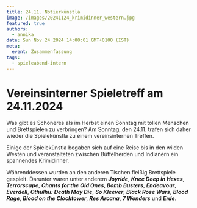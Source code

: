 ```yaml
---
title: 24.11. Notierkünstla
image: /images/20241124_krimidinner_western.jpg
featured: true
authors:
  - annika
date: Sun Nov 24 2024 14:00:01 GMT+0100 (IST)
meta:
  event: Zusammenfassung
tags:
  - spieleabend-intern
---
```


# Vereinsinterner Spieletreff am 24.11.2024

Was gibt es Schöneres als im Herbst einen Sonntag mit tollen Menschen und Brettspielen zu verbringen? Am Sonntag, den 24.11. trafen sich daher wieder die Spielekünstla zu einem vereinsinternen Treffen.

Einige der Spielekünstla begaben sich auf eine Reise bis in den wilden Westen und veranstalteten zwischen Büffelherden und Indianern ein spannendes Krimidinner.

Währenddessen wurden an den anderen Tischen fleißig Brettspiele gespielt. Darunter waren unter anderem ***Joyride***, ***Knee Deep in Hexes***, ***Terrorscape***, ***Chants for the Old Ones***, ***Bomb Busters***, ***Endeavour***, ***Everdell***, ***Cthulhu: Death May Die***, ***So Kleever***, ***Black Rose Wars***, ***Blood Rage***, ***Blood on the Clocktower***, ***Res Arcana***, ***7 Wonders*** und ***Erde***. 
